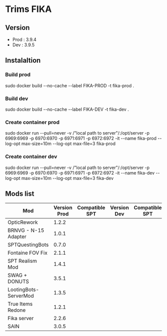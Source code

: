 # Trims FIKA

## Version
* Prod : 3.9.4
* Dev : 3.9.5

## Instalaltion
### Build prod

sudo docker build --no-cache --label FIKA-PROD -t fika-prod .

### Build dev

sudo docker build --no-cache --label FIKA-DEV -t fika-dev .

### Create container prod

sudo docker run --pull=never -v /"local path to server"/:/opt/server -p 6969:6969 -p 6970:6970 -p 6971:6971 -p 6972:6972 -it --name fika-prod --log-opt max-size=10m --log-opt max-file=3 fika-prod

### Create container dev

sudo docker run --pull=never -v /"local path to server"/:/opt/server -p 6969:6969 -p 6970:6970 -p 6971:6971 -p 6972:6972 -it --name fika-dev --log-opt max-size=10m --log-opt max-file=3 fika-dev

## Mods list

| Mod | Version Prod | Compatible SPT | Version Dev | Compatible SPT |
| ---      | ---      | ---      | ---      | ---      |
| OpticRework | 1.2.2 | | |
| BRNVG - N-15 Adapter | 1.0.1 | | |
| SPTQuestingBots | 0.7.0 | | |
| Fontaine FOV Fix | 2.1.1 | | |
| SPT Realism Mod | 1.4.1 | | |
| SWAG + DONUTS | 3.5.1 | | |
| LootingBots-ServerMod | 1.3.5 | | |
| True Items Redone | 1.2.1 | | |
| Fika server | 2.2.6 | | |
| SAIN | 3.0.5 | | |
